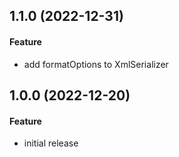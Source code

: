 ## 1.1.0 (2022-12-31)

#### Feature

- add formatOptions to XmlSerializer


## 1.0.0 (2022-12-20)

#### Feature

- initial release
